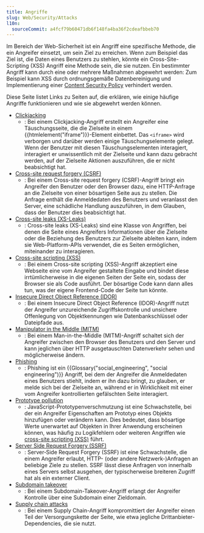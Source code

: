 ```yaml
---
title: Angriffe
slug: Web/Security/Attacks
l10n:
  sourceCommit: a4fcf79b60471db6f148fa4ba36f2cdeafbbeb70
---
```


Im Bereich der Web-Sicherheit ist ein Angriff eine spezifische Methode, die ein Angreifer einsetzt, um sein Ziel zu erreichen. Wenn zum Beispiel das Ziel ist, die Daten eines Benutzers zu stehlen, könnte ein Cross-Site-Scripting (XSS) Angriff eine Methode sein, die sie nutzen. Ein bestimmter Angriff kann durch eine oder mehrere Maßnahmen abgewehrt werden: Zum Beispiel kann XSS durch ordnungsgemäße Datenbereinigung und Implementierung einer [Content Security Policy](/de/docs/Web/HTTP/Guides/CSP) verhindert werden.

Diese Seite listet Links zu Seiten auf, die erklären, wie einige häufige Angriffe funktionieren und wie sie abgewehrt werden können.

- [Clickjacking](/de/docs/Web/Security/Attacks/Clickjacking)
  - : Bei einem Clickjacking-Angriff erstellt ein Angreifer eine Täuschungsseite, die die Zielseite in einem {{htmlelement("iframe")}}-Element einbettet. Das `<iframe>` wird verborgen und darüber werden einige Täuschungselemente gelegt. Wenn der Benutzer mit diesen Täuschungselementen interagiert, interagiert er unwissentlich mit der Zielseite und kann dazu gebracht werden, auf der Zielseite Aktionen auszuführen, die er nicht beabsichtigt hat.
- [Cross-site request forgery (CSRF)](/de/docs/Web/Security/Attacks/CSRF)
  - : Bei einem Cross-site request forgery (CSRF)-Angriff bringt ein Angreifer den Benutzer oder den Browser dazu, eine HTTP-Anfrage an die Zielseite von einer bösartigen Seite aus zu stellen. Die Anfrage enthält die Anmeldedaten des Benutzers und veranlasst den Server, eine schädliche Handlung auszuführen, in dem Glauben, dass der Benutzer dies beabsichtigt hat.
- [Cross-site leaks (XS-Leaks)](/de/docs/Web/Security/Attacks/XS-Leaks)
  - : Cross-site leaks (XS-Leaks) sind eine Klasse von Angriffen, bei denen die Seite eines Angreifers Informationen über die Zielseite oder die Beziehung des Benutzers zur Zielseite ableiten kann, indem sie Web-Platform-APIs verwendet, die es Seiten ermöglichen, miteinander zu interagieren.
- [Cross-site scripting (XSS)](/de/docs/Web/Security/Attacks/XSS)
  - : Bei einem Cross-site scripting (XSS)-Angriff akzeptiert eine Webseite eine vom Angreifer gestaltete Eingabe und bindet diese irrtümlicherweise in die eigenen Seiten der Seite ein, sodass der Browser sie als Code ausführt. Der bösartige Code kann dann alles tun, was der eigene Frontend-Code der Seite tun könnte.
- [Insecure Direct Object Reference (IDOR)](/de/docs/Web/Security/Attacks/IDOR)
  - : Bei einem Insecure Direct Object Reference (IDOR)-Angriff nutzt der Angreifer unzureichende Zugriffskontrolle und unsichere Offenlegung von Objektkennungen wie Datenbankschlüssel oder Dateipfade aus.
- [Manipulator in the Middle (MITM)](/de/docs/Web/Security/Attacks/MITM)
  - : Bei einem Man-in-the-Middle (MITM)-Angriff schaltet sich der Angreifer zwischen den Browser des Benutzers und den Server und kann jeglichen über HTTP ausgetauschten Datenverkehr sehen und möglicherweise ändern.
- [Phishing](/de/docs/Web/Security/Attacks/Phishing)
  - : Phishing ist ein {{Glossary("social_engineering", "social engineering")}} Angriff, bei dem der Angreifer die Anmeldedaten eines Benutzers stiehlt, indem er ihn dazu bringt, zu glauben, er melde sich bei der Zielseite an, während er in Wirklichkeit mit einer vom Angreifer kontrollierten gefälschten Seite interagiert.
- [Prototype pollution](/de/docs/Web/Security/Attacks/Prototype_pollution)
  - : JavaScript-Prototypenverschmutzung ist eine Schwachstelle, bei der ein Angreifer Eigenschaften am Prototyp eines Objekts hinzufügen oder verändern kann. Dies bedeutet, dass bösartige Werte unerwartet auf Objekten in Ihrer Anwendung erscheinen können, was häufig zu Logikfehlern oder weiteren Angriffen wie [cross-site scripting (XSS)](/de/docs/Web/Security/Attacks/XSS) führt.
- [Server Side Request Forgery (SSRF)](/de/docs/Web/Security/Attacks/SSRF)
  - : Server‑Side Request Forgery (SSRF) ist eine Schwachstelle, die einem Angreifer erlaubt, HTTP- (oder andere Netzwerk-)Anfragen an beliebige Ziele zu stellen. SSRF lässt diese Anfragen von innerhalb eines Servers selbst ausgehen, der typischerweise breiteren Zugriff hat als ein externer Client.
- [Subdomain takeover](/de/docs/Web/Security/Attacks/Subdomain_takeover)
  - : Bei einem Subdomain-Takeover-Angriff erlangt der Angreifer Kontrolle über eine Subdomain einer Zieldomain.
- [Supply chain attacks](/de/docs/Web/Security/Attacks/Supply_chain_attacks)
  - : Bei einem Supply Chain-Angriff kompromittiert der Angreifer einen Teil der Versorgungskette der Seite, wie etwa jegliche Drittanbieter-Dependencies, die sie nutzt.
